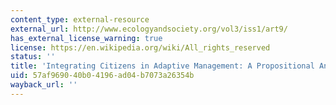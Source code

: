 ```yaml
---
content_type: external-resource
external_url: http://www.ecologyandsociety.org/vol3/iss1/art9/
has_external_license_warning: true
license: https://en.wikipedia.org/wiki/All_rights_reserved
status: ''
title: 'Integrating Citizens in Adaptive Management: A Propositional Analysis'
uid: 57af9690-40b0-4196-ad04-b7073a26354b
wayback_url: ''
---
```

